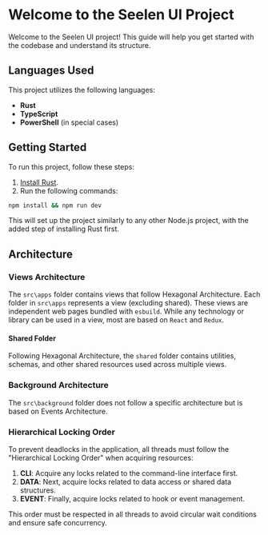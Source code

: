 # Welcome to the Seelen UI Project

Welcome to the Seelen UI project! This guide will help you get started with the codebase and understand its structure.

## Languages Used
This project utilizes the following languages:
- **Rust**
- **TypeScript**
- **PowerShell** (in special cases)

## Getting Started
To run this project, follow these steps:

1. [Install Rust](https://www.rust-lang.org/tools/install).
2. Run the following commands:

```bash
npm install && npm run dev
```

This will set up the project similarly to any other Node.js project, with the added step of installing Rust first.

## Architecture

### Views Architecture

The `src\apps` folder contains views that follow Hexagonal Architecture. Each folder in `src\apps` represents a view (excluding shared). These views are independent web pages bundled with `esbuild`. While any technology or library can be used in a view, most are based on `React` and `Redux`.

#### Shared Folder
Following Hexagonal Architecture, the `shared` folder contains utilities, schemas, and other shared resources used across multiple views.

### Background Architecture

The `src\background` folder does not follow a specific architecture but is based on Events Architecture.

### Hierarchical Locking Order

To prevent deadlocks in the application, all threads must follow the "Hierarchical Locking Order" when acquiring resources:

1. **CLI**: Acquire any locks related to the command-line interface first.
2. **DATA**: Next, acquire locks related to data access or shared data structures.
3. **EVENT**: Finally, acquire locks related to hook or event management.

This order must be respected in all threads to avoid circular wait conditions and ensure safe concurrency.
